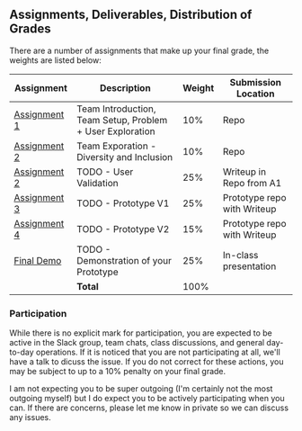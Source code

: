Assignments, Deliverables, Distribution of Grades
---

There are a number of assignments that make up your final grade, the weights are listed below:

| Assignment | Description | Weight | Submission Location |
| --- | --- | --- | --- |
| [Assignment 1](a1.md) | Team Introduction, Team Setup, Problem + User Exploration | 10% | Repo |
| [Assignment 2](a2.md) | Team Exporation - Diversity and Inclusion | 10% | Repo |
| [Assignment 2](#) | TODO - User Validation | 25% | Writeup in Repo from A1 |
| [Assignment 3](#) | TODO - Prototype V1 | 25% | Prototype repo with Writeup |
| [Assignment 4](#) | TODO - Prototype V2 | 15% | Prototype repo with Writeup |
| [Final Demo](#) | TODO - Demonstration of your Prototype | 25% | In-class presentation |
| | **Total** | 100% | |

### Participation

While there is no explicit mark for participation, you are expected to be active in the Slack group, team chats, class discussions, and general day-to-day operations. If it is noticed that you are not participating at all, we'll have a talk to dicuss the issue. If you do not correct for these actions, you may be subject to up to a 10% penalty on your final grade.

I am not expecting you to be super outgoing (I'm certainly not the most outgoing myself) but I do expect you to be actively participating when you can. If there are concerns, please let me know in private so we can discuss any issues.
